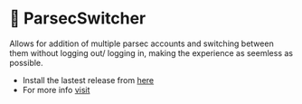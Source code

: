 # 🚀 ParsecSwitcher

Allows for addition of multiple parsec accounts and switching between them without logging out/ logging in, making the experience as seemless as possible.

- Install the lastest release from [here](https://github.com/DefineX-Studios/parsec-account-switcher/releases/latest/download/ParsecSwitcher-Setup.exe)
- For more info [visit](https://github.com/DefineX-Studios/parsec-account-switcher/wiki)
